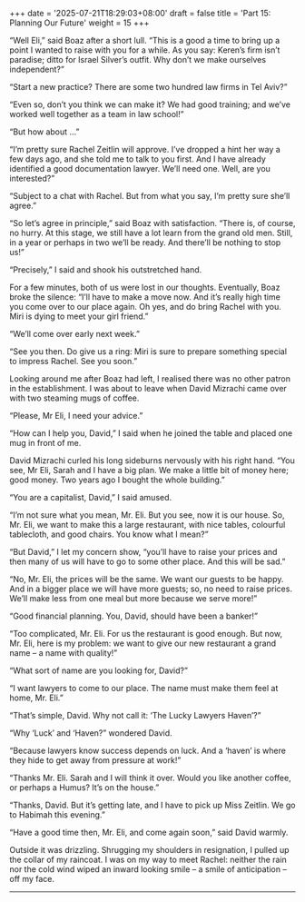 +++
date = '2025-07-21T18:29:03+08:00'
draft = false
title = 'Part 15: Planning Our Future'
weight = 15
+++


“Well Eli,” said Boaz after a short lull. “This is a good a time to bring up  a point I wanted to raise with you for a while. As you say:  Keren’s  firm isn’t paradise; ditto for Israel Silver’s outfit. Why don’t we  make ourselves independent?”

“Start  a  new practice? There  are some two hundred law firms  in  Tel Aviv?”

“Even  so,  don’t  you think we can make it? We had good  training;  and  we’ve worked well together as a team in law school!”

“But how about ...”

“I’m  pretty sure Rachel Zeitlin will approve. I’ve dropped a hint her  way  a few days ago, and she told me to talk to you first. And I have already identified a good documentation lawyer. We’ll need one. Well,  are you interested?”

“Subject to a chat with Rachel. But from what you say, I’m  pretty sure  she’ll  agree.” 

“So  let’s  agree  in principle,” said Boaz with satisfaction.  “There  is,  of course, no hurry. At this stage, we still have a lot learn from the grand  old men.  Still,  in  a year or perhaps in two we’ll be  ready. And  there’ll  be nothing to stop us!”

“Precisely,” I said and shook his outstretched hand.



For  a  few minutes, both of us were lost in our  thoughts.  Eventually, Boaz broke the silence: “I’ll have to make a move now. And it’s really high time you come over to our place again. Oh yes, and do bring Rachel with you. Miri is dying to meet  your girl friend.”

“We’ll come over early next week.”

“See  you  then. Do give us a ring: Miri is  sure  to  prepare  something special to impress Rachel. See you soon.”



Looking  around  me after Boaz had left, I realised there was no other patron in the establishment. I was about to leave when David  Mizrachi  came over with two steaming mugs of coffee.

“Please, Mr Eli, I need your advice.”

“How can I help you, David,” I said when he joined the table and placed one mug in  front of me.

David Mizrachi curled his long sideburns nervously  with  his right hand. “You  see, Mr Eli, Sarah and I have a big plan. We  make  a little bit of money here; good money. Two years ago I bought the  whole building.”

“You are a capitalist, David,” I said amused.

“I’m not sure what you mean, Mr. Eli. But you see, now it is our house. So, Mr. Eli, we want to make this a large restaurant, with nice tables, colourful tablecloth, and good chairs. You know what I mean?”

“But  David,” I let my concern show, “you’ll have to raise your  prices and  then  many of us will have to go to some other place. And  this  will  be sad.”

“No, Mr. Eli, the prices will be the same. We want our guests to be happy. And in a bigger place we will have more guests; so, no need to raise prices. We’ll make less from one meal but more because we serve more!”

“Good  financial planning. You, David, should have been a banker!”

“Too complicated, Mr. Eli. For us the restaurant is good enough. But now,  Mr. Eli, here is my problem: we want to give our new restaurant a grand name – a name with quality!”

“What sort of name are you looking for, David?”

“I want lawyers to come to our place. The  name must  make them feel at home, Mr. Eli.”

“That’s simple, David. Why not call it: ‘The Lucky Lawyers Haven’?”

“Why ‘Luck’ and ‘Haven?” wondered David.

“Because lawyers know success depends on luck. And a ‘haven’ is  where they hide to get away from pressure at work!”

“Thanks Mr. Eli. Sarah and I will think it over. Would you like another coffee, or perhaps a Humus? It’s on  the house.”

“Thanks,  David. But it’s getting late, and I  have  to pick up Miss Zeitlin. We go to  Habimah this evening.”

“Have a good time then, Mr. Eli, and come again soon,” said David warmly.



Outside it was drizzling. Shrugging my shoulders in resignation, I pulled up the collar of my raincoat. I was on my  way  to meet Rachel: neither the rain nor the cold wind wiped  an  inward looking smile – a smile of anticipation – off my face.

****